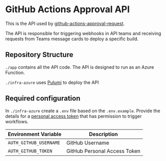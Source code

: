 # GitHub Actions Approval API
This is the API used by [github-actions-approval-request](https://github.com/jamesridgway/github-actions-approval-request).

The API is responsible for triggering webhooks in API teams and receiving requests from Teams message cards to deploy a specific build.

## Repository Structure

`./app` contains all the API code. The API is designed to run as an Azure Function.

`./infra-azure` uses [Pulumi](https://www.pulumi.com/) to deploy the API

## Required configuration
In `./infra-azure` create a `.env` file based on the `.env.example`. Provide the details for a [personal access token](https://docs.github.com/en/authentication/keeping-your-account-and-data-secure/creating-a-personal-access-token) that has permission to trigger workflows.

| Environment Variable   | Description                  |
| ---------------------- | ---------------------------  |
| `AUTH_GITHUB_USERNAME` | GitHub Username              |
| `AUTH_GITHUB_TOKEN`    | GitHub Personal Access Token |

